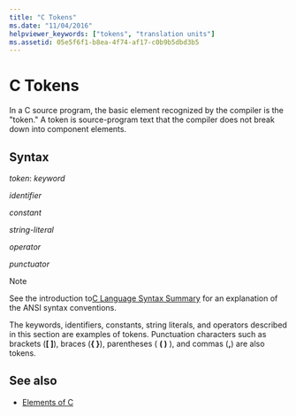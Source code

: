 ```yaml
---
title: "C Tokens"
ms.date: "11/04/2016"
helpviewer_keywords: ["tokens", "translation units"]
ms.assetid: 05e5f6f1-b8ea-4f74-af17-c0b9b5dbd3b5
---
```

# C Tokens

In a C source program, the basic element recognized by the compiler is the "token." A token is source-program text that the compiler does not break down into component elements.

## Syntax

*token*:
*keyword*

*identifier*

*constant*

*string-literal*

*operator*

*punctuator*

> [!NOTE]
>  See the introduction to[C Language Syntax Summary](../c-language/c-language-syntax-summary.md) for an explanation of the ANSI syntax conventions.

The keywords, identifiers, constants, string literals, and operators described in this section are examples of tokens. Punctuation characters such as brackets (**[ ]**), braces (**{ }**), parentheses ( **( )** ), and commas (**,**) are also tokens.

## See also

- [Elements of C](../c-language/elements-of-c.md)
